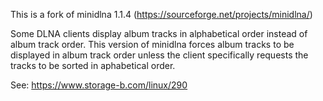 This is a fork of minidlna 1.1.4 (https://sourceforge.net/projects/minidlna/)

Some DLNA clients display album tracks in alphabetical order instead of album
track order.  This version of minidlna forces album tracks to be displayed
in album track order unless the client specifically requests the 
tracks to be sorted in aphabetical order.

See: https://www.storage-b.com/linux/290
